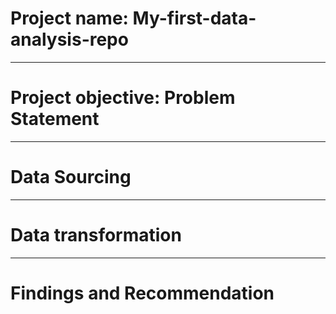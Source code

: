 # Project name: My-first-data-analysis-repo

----
# Project objective: Problem Statement


----
# Data Sourcing


----
# Data transformation


----
# Findings and Recommendation

